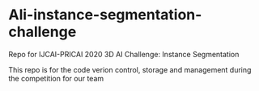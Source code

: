 # Ali-instance-segmentation-challenge
Repo for  IJCAI-PRICAI 2020 3D AI Challenge: Instance Segmentation 

This repo is for the code verion control, storage and management during the competition for our team
